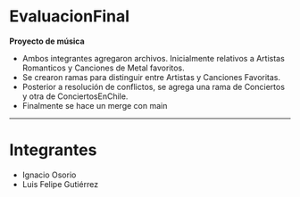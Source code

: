 # EvaluacionFinal
<b>Proyecto de música</b>
* Ambos integrantes agregaron archivos. Inicialmente relativos a Artistas Romanticos y Canciones de Metal favoritos.
* Se crearon ramas para distinguir entre Artistas y Canciones Favoritas.
* Posterior a resolución de conflictos, se agrega una rama de Conciertos y otra de ConciertosEnChile.
* Finalmente se hace un merge con main 

________________________

# Integrantes
* Ignacio Osorio
* Luis Felipe Gutiérrez